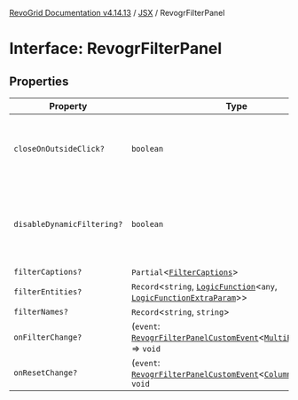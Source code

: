 [RevoGrid Documentation v4.14.13](README.md) / [JSX](Namespace.JSX.md) / RevogrFilterPanel

# Interface: RevogrFilterPanel

## Properties

| Property | Type | Description | Defined in |
| ------ | ------ | ------ | ------ |
| `closeOnOutsideClick?` | `boolean` | If true, closes the filter panel when clicking outside | [src/components.d.ts:1848](https://github.com/revolist/revogrid/blob/4eff1607ca8ee7d75f31750c713182488767268a/src/components.d.ts#L1848) |
| `disableDynamicFiltering?` | `boolean` | Disables dynamic filtering. A way to apply filters on Save only | [src/components.d.ts:1852](https://github.com/revolist/revogrid/blob/4eff1607ca8ee7d75f31750c713182488767268a/src/components.d.ts#L1852) |
| `filterCaptions?` | `Partial`\<[`FilterCaptions`](Interface.FilterCaptions.md)\> | - | [src/components.d.ts:1853](https://github.com/revolist/revogrid/blob/4eff1607ca8ee7d75f31750c713182488767268a/src/components.d.ts#L1853) |
| `filterEntities?` | `Record`\<`string`, [`LogicFunction`](Interface.LogicFunction.md)\<`any`, [`LogicFunctionExtraParam`](TypeAlias.LogicFunctionExtraParam.md)\>\> | - | [src/components.d.ts:1854](https://github.com/revolist/revogrid/blob/4eff1607ca8ee7d75f31750c713182488767268a/src/components.d.ts#L1854) |
| `filterNames?` | `Record`\<`string`, `string`\> | - | [src/components.d.ts:1855](https://github.com/revolist/revogrid/blob/4eff1607ca8ee7d75f31750c713182488767268a/src/components.d.ts#L1855) |
| `onFilterChange?` | (`event`: [`RevogrFilterPanelCustomEvent`](Interface.RevogrFilterPanelCustomEvent.md)\<[`MultiFilterItem`](Interface.MultiFilterItem.md)\>) => `void` | - | [src/components.d.ts:1856](https://github.com/revolist/revogrid/blob/4eff1607ca8ee7d75f31750c713182488767268a/src/components.d.ts#L1856) |
| `onResetChange?` | (`event`: [`RevogrFilterPanelCustomEvent`](Interface.RevogrFilterPanelCustomEvent.md)\<[`ColumnProp`](TypeAlias.ColumnProp.md)\>) => `void` | - | [src/components.d.ts:1857](https://github.com/revolist/revogrid/blob/4eff1607ca8ee7d75f31750c713182488767268a/src/components.d.ts#L1857) |
